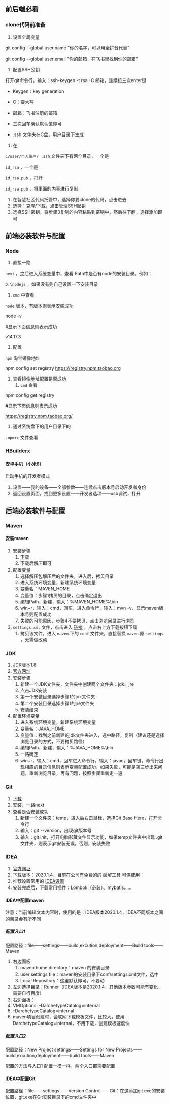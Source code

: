 ##   前后端必看  

###  clone代码前准备  

1.   设置全局变量  

   git config --global user.name "你的名字，可以用全拼音代替"  

   git config --global user.email "你的邮箱，在飞书里找到你的邮箱"  

1.   配置SSH公钥  

  打开git命令行，输入：ssh-keygen -t rsa -C 邮箱，连续按三次enter键  

-   Keygen：key generation   

-  C：要大写  

-   邮箱：飞书注册的邮箱  

-   三次回车确认默认值即可  

-   .ssh 文件夹在C盘，用户目录下生成  

1.   在  

` C/user/个人账户/ .ssh `  文件夹下有两个目录，一个是  

` id_rsa `  ，一个是  

` id_rsa.pub `  ，打开  

` id_rsa.pub `  ，将里面的内容进行复制  

1.   在智慧社区代码托管中，选择你要clone的代码，点击进去  
2.   选择：克隆/下载，点击管理SSH密钥  
3.   选择SSH密钥，将步骤3复制的内容粘贴到密钥中，然后往下翻，选择添加即可  

##   前端必装软件与配置  

### Node   

1.  直接一路  

` next ` ，之后进入系统变量中，查看 Path中是否有node的安装目录。例如： 

` D:\nodejs ` ，如果没有则自己设置一下安装目录 

1. ` cmd `  中查看 

` node `  版本，有版本则表示安装成功 

 node -v 

 #显示下面信息则表示成功 

 v14.17.3 

1.  配置 

` npm `  淘宝镜像地址 

 npm config set registry https://registry.npm.taobao.org 

1. 查看镜像地址配置是否成功
   1. ` cmd ` 查看 

 npm config get registry  

 #显示下面信息则表示成功 

 https://registry.npm.taobao.org/ 

1.  通过系统盘下的用户目录下的  

` .npmrc `  文件查看 

### HBuilderx

#### 安卓手机（小米6）

启动手机的开发者模式

1. 设置——我的设备——全部参数——连续点击版本号启动开发者身份
2. 返回设置页面，找到更多设置——开发者选项——usb调试，打开

##   后端必装软件与配置  

###   Maven  

####   安装maven 

1. 安装步骤
   1.   [下载](http://maven.apache.org/download.cgi)  
   2.   下载后解压即可  
2. 配置变量
   1.   选择解压包解压后的文件夹，进入后，拷贝目录  
   2.   进入系统环境变量，新建系统环境变量  
   3.   变量名：MAVEN_HOME 
   4.   变量值：步骤1拷贝的目录，点击确定退出  
   5.   编辑Path，新建，输入：%MAVEN_HOME%\bin 
   6.  win+r，输入：cmd，回车，进入命令行，输入：mvn -v，显示maven版本号则配置成功  
   7.   失败的可能原因，步骤4不要拷贝，点击浏览目录进行浏览  
3. ` settings.xml ` 文件，点击进入  [链接](https://tunzhouyu.feishu.cn/file/boxcn3sGNCzP4yF9CcHo3V7coef)  ，点击右上方下载按钮下载 
   1.   拷贝该文件，进入 ` maven ` 下的 ` conf ` 文件夹，直接替换 ` maven ` 原 `settings ` ，无需做改动  

###   JDK   

1.   [JDK版本1.8](https://tunzhouyu.feishu.cn/file/boxcndlkwIA1AdFAsZPooZozFIf)  
2.   [官方网址](https://www.oracle.com/java/technologies/javase-downloads.html)  
3. 安装步骤
   1.   新建一个JDK文件夹，文件夹中创建两个文件夹：jdk、jre   
   2.   点击JDK安装  
   3.   第一个安装目录选择步骤1的jdk文件夹  
   4.   第二个安装目录选择步骤1的jre文件夹  
   5.   安装结束  
4. 配置环境变量
   1.   进入系统环境变量，新建系统环境变量  
   2.   变量名：JAVA_HOME   
   3.   变量值：找到之前新建的jdk文件夹进入，选中路径，复制（建议还是选择浏览目录的方式，不要拷贝路径）  
   4.   编辑Path，新建，输入：%JAVA_HOME%\bin   
   5.   一路确定  
   6.   win+r，输入：cmd，回车进入命令行，输入：javac，回车键，命令行出现相应的目录信息则表示变量配置成功，如果失败，可能是第三步出来问题，重新浏览目录，再有问题，按照步骤重新走一遍  

###   Git   

1.   [下载](https://git-scm.com/download)  
2.   安装，一路next 
3. 查看是否安装成功
   1.   新建一个文件夹：temp，进入后右击鼠标，选择Git Base Here，打开命令行  
   2.   输入：git --version，出现git版本号  
   3.   输入：git init，打开电脑影藏文件显示功能，如果temp文件夹中出现 .git文件夹，则表示git安装无误，否则，安装失败  

###   IDEA   

1.   [官方网址](https://www.jetbrains.com/idea/download/#section=windows)  
2.   下载版本：2020.1.4，目前在公司有免费的的    [破解工具](https://tunzhouyu.feishu.cn/drive/folder/fldcnk7VMCjoXvLzgpzzLTY8nvc)    可供使用： 
3.   推荐设置常用的    [IDEA设置](https://blog.csdn.net/qq_43919400/article/details/108058180)  
4.   安装完成后，下载常用插件：Lombok（必装）、mybatis……  

####   IDEA中配置maven   

  注意：当前编辑文本内容时，使用的是：IDEA版本2020.1.4，IDEA不同版本之间的目录会有所不同  

#####   配置入口1  

  配置路径：file——settings——build,excution,deployment——Build  tools——Maven   

1. 右边面板
   1.   maven home directory：maven 的安装目录  
   2.   user settings file：maven的安装目录下conf/settings.xml文件，选中  
   3.   Local Repository：这里默认即可，不要动  
2.   左边选择目录：Runner（IDEA版本是2020.1.4，其他版本参数可能有变化，需要自行百度）  
3.   右边面板：  
4.  VMOptions: -DarchetypeCatalog=internal 
   1.  -DarchetypeCatalog=internal 
   2.   maven项目创建时，会联网下载模板文件，比较大，使用-DarchetypeCatalog=internal，不用下载，创建模板速度快  

#####   配置入口2  

  配置路径：New Project settings——Settings for New Projects——build,excution,deployment——build  tools——Maven  

  配置的方法与入口1 配置一模一样，两个入口都需要配置  

####   IDEA中配置Git  

  配置路径：file——settings——Version Control——Git：在这添加git.exe的安装位置，git.exe在Git安装目录下的cmd文件夹中  

